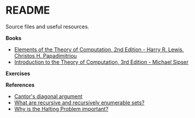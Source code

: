 # README

Source files and useful resources.

**Books**

- [Elements of the Theory of Computation, 2nd Edition - Harry R. Lewis, Christos H. Papadimitriou](https://goo.gl/SqZ54w)
- [Introduction to the Theory of Computation, 3rd Edition - Michael Sipser](https://goo.gl/MdVvYg)

**Exercises**


**References**

- [Cantor's diagonal argument](https://en.wikipedia.org/wiki/Cantor%27s_diagonal_argument)
- [What are recursive and recursively enumerable sets?](https://stackoverflow.com/questions/920074/what-are-recursively-enumerable-sets)
- [Why is the Halting Problem important?](https://cs.stackexchange.com/questions/32845/why-really-is-the-halting-problem-so-important)
